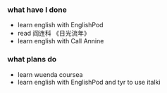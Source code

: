 ### what have I done
* learn english with EnglishPod
* read 阎连科 《日光流年》
* learn english with Call Annine

### what plans do
* learn wuenda coursea
* learn english with EnglishPod and tyr to use italki
